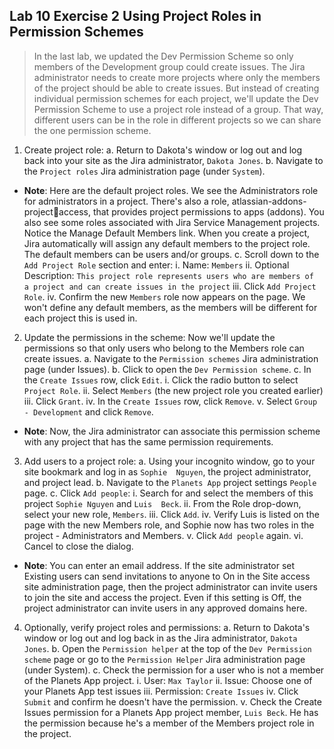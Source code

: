 ## Lab 10 Exercise 2 Using Project Roles in Permission Schemes 
>  In the last lab, we updated the Dev Permission Scheme so only members of the Development group could create issues. The Jira administrator needs to create more projects where only the members of the project should be able to create issues. But instead of creating individual permission schemes for each project, we'll update the Dev Permission Scheme to use a project role instead of a group. That way, different users can be in the role in different projects so we can share the one permission scheme.
1. Create project role: 
a. Return to Dakota's window or log out and log back into your site as the Jira 
administrator, `Dakota Jones`. 
b. Navigate to the `Project roles` Jira administration page (under `System`). 
* **Note**: Here are the default project roles. We see the Administrators role for administrators in a project. There's also a role, atlassian-addons-projectaccess, that provides project permissions to apps (addons). You also see some roles associated with Jira Service Management projects. Notice the Manage Default Members link. When you create a project, Jira automatically will assign any default members to the project role. The default members can be users and/or groups. 
c. Scroll down to the `Add Project Role` section and enter: 
i. Name: `Members` 
ii. Optional Description: `This project role represents users who are members of 
a project and can create issues in the project` 
iii. Click `Add Project Role`. 
iv. Confirm the new `Members` role now appears on the page. We won't define 
any default members, as the members will be different for each project this is 
used in. 
2. Update the permissions in the scheme: 
Now we'll update the permissions so that only users who belong to the Members role can 
create issues. 
a. Navigate to the `Permission schemes` Jira administration page (under Issues). 
b. Click to open the `Dev Permission scheme`. 
c. In the `Create Issues` row, click `Edit`. 
i. Click the radio button to select `Project Role`. 
ii. Select `Members` (the new project role you created earlier) 
iii. Click `Grant`. 
iv. In the `Create Issues` row, click `Remove`. 
v. Select `Group - Development` and click `Remove`. 
* **Note**: Now, the Jira administrator can associate this permission scheme with any project that has the same permission requirements. 
3. Add users to a project role: 
a. Using your incognito window, go to your site bookmark and log in as `Sophie 
Nguyen`, the project administrator, and project lead. 
b. Navigate to the `Planets App` project settings `People` page. 
c. Click `Add people`: 
i. Search for and select the members of this project `Sophie Nguyen` and `Luis 
Beck`. 
ii. From the Role drop-down, select your new role, `Members`. 
iii. Click `Add`. 
iv. Verify Luis is listed on the page with the new Members role, and Sophie now 
has two roles in the project - Administrators and Members. 
v. Click `Add people` again. 
vi. Cancel to close the dialog. 
* **Note**: You can enter an email address. If the site administrator set Existing users can send invitations to anyone to On in the Site access site administration page, then the project administrator can invite users to join the site and access the project. Even if this setting is Off, the project administrator can invite users in any approved domains here. 
4. Optionally, verify project roles and permissions: 
a. Return to Dakota's window or log out and log back in as the Jira administrator, 
`Dakota Jones`. 
b. Open the `Permission helper` at the top of the `Dev Permission scheme` page or go to 
the `Permission Helper` Jira administration page (under System). 
c. Check the permission for a user who is not a member of the Planets App project. 
i. User: `Max Taylor` 
ii. Issue: Choose one of your Planets App test issues 
iii. Permission: `Create Issues` 
iv. Click `Submit` and confirm he doesn't have the permission. 
v. Check the Create Issues permission for a Planets App project member, `Luis Beck`. He has the permission because he's a member of the Members project role in the project. 